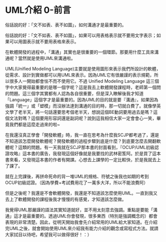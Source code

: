 UML介紹 0-前言
====================

俗話說的好：「文不如表、表不如圖」，如何溝通才是最重要的。
  
俗話說的好：「文不如表、表不如圖」，如果可以用表格表示就不要用文字表示；如果可以用圖表示就不要用表格來表示。
  
在軟體開發的過程中，「溝通」其實也是很重要的一個環節。那要用什麼工具來溝通呢？當然就是使用UML來溝通啦。
  
UML(Unified Modeling Language)主要就是使用圖形來表示我們所設計的軟體，從需求、設計到實做都可以用UML來表示。因為UML它有很嚴謹的表示規範，所以很多人一開始都會怯不而不使用它。不過 Unified Modeling Language 這三個字中大家覺得最重要的是哪一個字呢？這是我去上軟體開發課程時，老師第一個問的問題。這三個字其實都有人認為各自很重要，但是深入瞭解後我才知道「Language」這個字才是最重要的。因為UML的目的就是要『溝通』，如果因為強調「統一」或「塑模」而沒辦法達到溝通的目的時，那一切就白費了。就像學英文學了老半天，將一句話還要思考個老半天，想說這個BE動詞要用過去是嗎？這個文法對嗎？這個要用形容詞還是副詞呢？說到這我相信大家一定會會心一笑，畢竟我們都是這麼走過來的啦~
  
在我還沒真正學會「開發軟體」時，我一直在思考為什麼我SCJP都考過了，還是不知道該怎麼開發軟體呢？開發軟體的過程步驟到底是什麼？到底要怎麼去開翻軟體呢？這類的問題。有一天我就在SCJP那本書的封面看到，『OCUP/UML初級認證攻略』這本書的廣告，我發現這個好像就是我要找的武林密笈阿。於是買了這本書來看，又發現這本書的作者有開課。心想去上課學的一定比較快，於是我就去上了課了。
  
就在上完課後，再拼命死命的背一堆UML的規格、符號之後我也如期的考到OCUP初級認證。（因為學費+考試費用花了一萬多大洋，所以不能浪費阿）
  
但是之後呢？我還是不會軟體開發，我還是不知道該怎麼使用UML。一直到我又去上了軟體開發的課程後我才慢慢的有感覺，才知道該怎麼做。
  
我覺得UML那嚴謹的語法其實知道就好，並不用太刻意去強調。重點是要能「溝通」這才是最重要的。透過UML你會發現，很多東西（特別是強調概念的）都會表現的非常清楚。因此，從明天開始我會先介紹常用的UML給大家知道。在介紹完UML之後，就會開始使用UML來介紹我有能力介紹的觀念或寫程式方法。就請大家拭目以待吧，希望我可以做得很好！：）